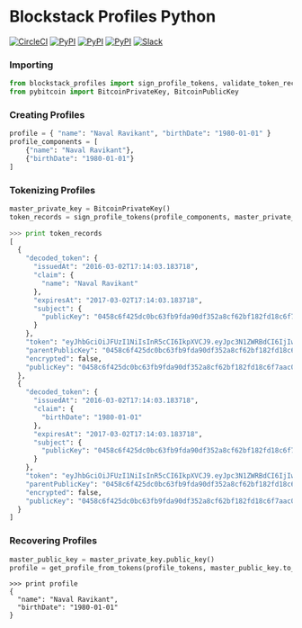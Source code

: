 # Blockstack Profiles Python

[![CircleCI](https://img.shields.io/circleci/project/blockstack/blockstack-profiles-py.svg)](https://circleci.com/gh/blockstack/blockstack-profiles-py)
[![PyPI](https://img.shields.io/pypi/v/blockstack-profiles.svg)](https://pypi.python.org/pypi/blockstack-profiles/)
[![PyPI](https://img.shields.io/pypi/dm/blockstack-profiles.svg)](https://pypi.python.org/pypi/blockstack-profiles/)
[![PyPI](https://img.shields.io/pypi/l/blockstack-profiles.svg)](https://pypi.python.org/pypi/blockstack-profiles/)
[![Slack](http://slack.blockstack.org/badge.svg)](http://slack.blockstack.org/)

### Importing

```python
from blockstack_profiles import sign_profile_tokens, validate_token_record, get_profile_from_tokens
from pybitcoin import BitcoinPrivateKey, BitcoinPublicKey
```

### Creating Profiles

```python
profile = { "name": "Naval Ravikant", "birthDate": "1980-01-01" }
profile_components = [
    {"name": "Naval Ravikant"},
    {"birthDate": "1980-01-01"}
]
```

### Tokenizing Profiles

```python
master_private_key = BitcoinPrivateKey()
token_records = sign_profile_tokens(profile_components, master_private_key.to_hex())
```

```python
>>> print token_records
[
  {
    "decoded_token": {
      "issuedAt": "2016-03-02T17:14:03.183718", 
      "claim": {
        "name": "Naval Ravikant"
      }, 
      "expiresAt": "2017-03-02T17:14:03.183718", 
      "subject": {
        "publicKey": "0458c6f425dc0bc63fb9fda90df352a8cf62bf182fd18c6f7aac0aeea454584bec4afb9a734bf0c7c4e75aba574166dccf54486730b6f2760541b12c2ccd34d0d7"
      }
    }, 
    "token": "eyJhbGciOiJFUzI1NiIsInR5cCI6IkpXVCJ9.eyJpc3N1ZWRBdCI6IjIwMTYtMDMtMDJUMTc6MTQ6MDMuMTgzNzE4IiwiY2xhaW0iOnsibmFtZSI6Ik5hdmFsIFJhdmlrYW50In0sImV4cGlyZXNBdCI6IjIwMTctMDMtMDJUMTc6MTQ6MDMuMTgzNzE4Iiwic3ViamVjdCI6eyJwdWJsaWNLZXkiOiIwNDU4YzZmNDI1ZGMwYmM2M2ZiOWZkYTkwZGYzNTJhOGNmNjJiZjE4MmZkMThjNmY3YWFjMGFlZWE0NTQ1ODRiZWM0YWZiOWE3MzRiZjBjN2M0ZTc1YWJhNTc0MTY2ZGNjZjU0NDg2NzMwYjZmMjc2MDU0MWIxMmMyY2NkMzRkMGQ3In19.7rht4NcfeWZlOQn3eoXLNH90o1Pz4WPQ3A9t3Nvgw7GZ7ez1p8doF2tFsi58o9L5v-avpcWK6Y_uUXSRCEPcZQ", 
    "parentPublicKey": "0458c6f425dc0bc63fb9fda90df352a8cf62bf182fd18c6f7aac0aeea454584bec4afb9a734bf0c7c4e75aba574166dccf54486730b6f2760541b12c2ccd34d0d7", 
    "encrypted": false, 
    "publicKey": "0458c6f425dc0bc63fb9fda90df352a8cf62bf182fd18c6f7aac0aeea454584bec4afb9a734bf0c7c4e75aba574166dccf54486730b6f2760541b12c2ccd34d0d7"
  }, 
  {
    "decoded_token": {
      "issuedAt": "2016-03-02T17:14:03.183718", 
      "claim": {
        "birthDate": "1980-01-01"
      }, 
      "expiresAt": "2017-03-02T17:14:03.183718", 
      "subject": {
        "publicKey": "0458c6f425dc0bc63fb9fda90df352a8cf62bf182fd18c6f7aac0aeea454584bec4afb9a734bf0c7c4e75aba574166dccf54486730b6f2760541b12c2ccd34d0d7"
      }
    }, 
    "token": "eyJhbGciOiJFUzI1NiIsInR5cCI6IkpXVCJ9.eyJpc3N1ZWRBdCI6IjIwMTYtMDMtMDJUMTc6MTQ6MDMuMTgzNzE4IiwiY2xhaW0iOnsiYmlydGhEYXRlIjoiMTk4MC0wMS0wMSJ9LCJleHBpcmVzQXQiOiIyMDE3LTAzLTAyVDE3OjE0OjAzLjE4MzcxOCIsInN1YmplY3QiOnsicHVibGljS2V5IjoiMDQ1OGM2ZjQyNWRjMGJjNjNmYjlmZGE5MGRmMzUyYThjZjYyYmYxODJmZDE4YzZmN2FhYzBhZWVhNDU0NTg0YmVjNGFmYjlhNzM0YmYwYzdjNGU3NWFiYTU3NDE2NmRjY2Y1NDQ4NjczMGI2ZjI3NjA1NDFiMTJjMmNjZDM0ZDBkNyJ9fQ.gMot7lpsZeVJcl8vBtMkEGGK97NJWrLgh3b5kPXFeu4L2NmEUkq1PXpn3I8iwRDneAXnXmlGunz1P1LgTZDqhw", 
    "parentPublicKey": "0458c6f425dc0bc63fb9fda90df352a8cf62bf182fd18c6f7aac0aeea454584bec4afb9a734bf0c7c4e75aba574166dccf54486730b6f2760541b12c2ccd34d0d7", 
    "encrypted": false, 
    "publicKey": "0458c6f425dc0bc63fb9fda90df352a8cf62bf182fd18c6f7aac0aeea454584bec4afb9a734bf0c7c4e75aba574166dccf54486730b6f2760541b12c2ccd34d0d7"
  }
]
```

### Recovering Profiles

```python
master_public_key = master_private_key.public_key()
profile = get_profile_from_tokens(profile_tokens, master_public_key.to_hex())
```

```
>>> print profile
{
  "name": "Naval Ravikant", 
  "birthDate": "1980-01-01"
}
```